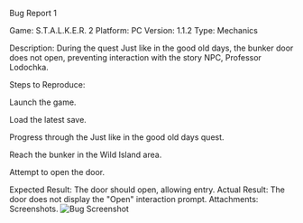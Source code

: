 Bug Report 1

Game: S.T.A.L.K.E.R. 2
 Platform: PC
 Version: 1.1.2
 Type: Mechanics

Description: During the quest Just like in the good old days, the bunker door does not open, preventing interaction with the story NPC, Professor Lodochka.

Steps to Reproduce:

Launch the game.

Load the latest save.

Progress through the Just like in the good old days quest.

Reach the bunker in the Wild Island area.

Attempt to open the door.

Expected Result: The door should open, allowing entry.
 Actual Result: The door does not display the "Open" interaction prompt.
 Attachments: Screenshots. ![Bug Screenshot](screenshots/bug1_screenshot.png)



